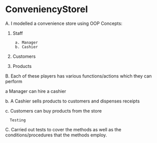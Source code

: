 # ConveniencyStoreI

A. I modelled a convenience store using OOP Concepts:

1. Staff

        a. Manager
        b. Cashier

2. Customers

3. Products

B. Each of these players has various functions/actions which they can perform

a Manager can hire a cashier

b. A Cashier sells products to customers and dispenses receipts

c. Customers can buy products from the store
      
      Testing
C. Carried out tests to cover the methods as well as the conditions/procedures that the methods employ.

